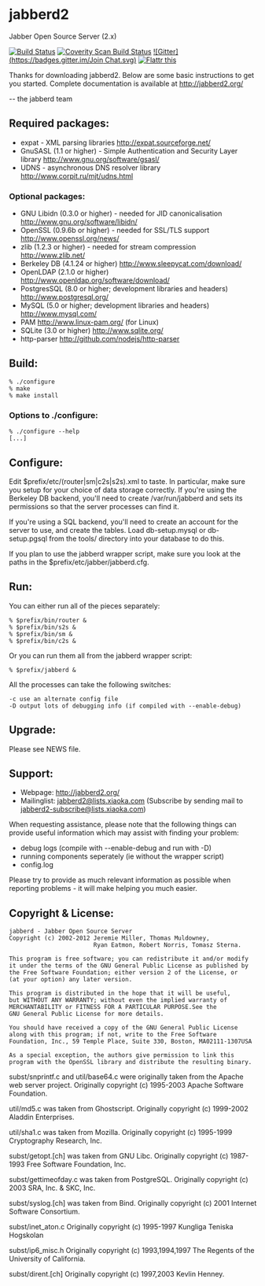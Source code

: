 # jabberd2
Jabber Open Source Server (2.x)

[![Build Status](https://travis-ci.org/jabberd2/jabberd2.svg?branch=master)](https://travis-ci.org/jabberd2/jabberd2)
[![Coverity Scan Build Status](https://scan.coverity.com/projects/8550/badge.svg)](https://scan.coverity.com/projects/jabberd)
[![Gitter](https://badges.gitter.im/Join Chat.svg)](https://gitter.im/jabberd2/jabberd2?utm_source=badge&utm_medium=badge&utm_campaign=pr-badge&utm_content=badge)
[![Flattr this](https://button.flattr.com/flattr-badge-large.png)](https://flattr.com/submit/auto?fid=8n22qr&url=https%3A%2F%2Fgithub.com%2Fjabberd2%2Fjabberd2)

Thanks for downloading jabberd2. Below are some basic instructions to
get you started. Complete documentation is available at http://jabberd2.org/

-- the jabberd team


## Required packages:

 - expat - XML parsing libraries
     http://expat.sourceforge.net/
 - GnuSASL (1.1 or higher) - Simple Authentication and Security Layer library
     http://www.gnu.org/software/gsasl/
 - UDNS - asynchronous DNS resolver library
     http://www.corpit.ru/mjt/udns.html

### Optional packages:

 - GNU Libidn (0.3.0 or higher) - needed for JID canonicalisation
     http://www.gnu.org/software/libidn/
 - OpenSSL (0.9.6b or higher) - needed for SSL/TLS support
     http://www.openssl.org/news/
 - zlib (1.2.3 or higher) - needed for stream compression
     http://www.zlib.net/
 - Berkeley DB (4.1.24 or higher)
     http://www.sleepycat.com/download/
 - OpenLDAP (2.1.0 or higher)
     http://www.openldap.org/software/download/
 - PostgresSQL (8.0 or higher; development libraries and headers)
     http://www.postgresql.org/
 - MySQL (5.0 or higher; development libraries and headers)
     http://www.mysql.com/
 - PAM
     http://www.linux-pam.org/  (for Linux)
 - SQLite (3.0 or higher)
     http://www.sqlite.org/
 - http-parser
     http://github.com/nodejs/http-parser


## Build:

    % ./configure
    % make
    % make install

### Options to ./configure:

    % ./configure --help
    [...]


## Configure:

  Edit $prefix/etc/(router|sm|c2s|s2s).xml to taste. In
  particular, make sure you setup for your choice of data storage
  correctly. If you're using the Berkeley DB backend, you'll need to
  create /var/run/jabberd and sets its permissions so that the server
  processes can find it.
  
  If you're using a SQL backend, you'll need to create an account for
  the server to use, and create the tables. Load db-setup.mysql or
  db-setup.pgsql from the tools/ directory into your database to do
  this.

  If you plan to use the jabberd wrapper script, make sure you look at
  the paths in the $prefix/etc/jabber/jabberd.cfg.


## Run:

  You can either run all of the pieces separately:

    % $prefix/bin/router &
    % $prefix/bin/s2s &
    % $prefix/bin/sm &
    % $prefix/bin/c2s &

  Or you can run them all from the jabberd wrapper script:

    % $prefix/jabberd &

  All the processes can take the following switches:

    -c use an alternate config file
    -D output lots of debugging info (if compiled with --enable-debug)


## Upgrade:

  Please see NEWS file.


## Support:

- Webpage: http://jabberd2.org/
- Mailinglist: jabberd2@lists.xiaoka.com
  (Subscribe by sending mail to jabberd2-subscribe@lists.xiaoka.com)

When requesting assistance, please note that the following things can
provide useful information which may assist with finding your problem:

 - debug logs (compile with --enable-debug and run with -D)
 - running components seperately (ie without the wrapper script)
 - config.log

Please try to provide as much relevant information as possible when
reporting problems - it will make helping you much easier.


## Copyright & License:
  
    jabberd - Jabber Open Source Server
    Copyright (c) 2002-2012 Jeremie Miller, Thomas Muldowney,
                            Ryan Eatmon, Robert Norris, Tomasz Sterna.
  
    This program is free software; you can redistribute it and/or modify
    it under the terms of the GNU General Public License as published by
    the Free Software Foundation; either version 2 of the License, or
    (at your option) any later version.
  
    This program is distributed in the hope that it will be useful,
    but WITHOUT ANY WARRANTY; without even the implied warranty of
    MERCHANTABILITY or FITNESS FOR A PARTICULAR PURPOSE.See the
    GNU General Public License for more details.
  
    You should have received a copy of the GNU General Public License
    along with this program; if not, write to the Free Software
    Foundation, Inc., 59 Temple Place, Suite 330, Boston, MA02111-1307USA
  
    As a special exception, the authors give permission to link this
    program with the OpenSSL library and distribute the resulting binary.


 subst/snprintf.c and util/base64.c were originally taken from the
 Apache web server project.
   Originally copyright (c) 1995-2003 Apache Software Foundation.
 
 util/md5.c was taken from Ghostscript.
   Originally copyright (c) 1999-2002 Aladdin Enterprises.
 
 util/sha1.c was taken from Mozilla.
   Originally copyright (c) 1995-1999 Cryptography Research, Inc.
 
 subst/getopt.[ch] was taken from GNU Libc.
   Originally copyright (c) 1987-1993 Free Software Foundation, Inc.
 
 subst/gettimeofday.c was taken from PostgreSQL.
   Originally copyright (c) 2003 SRA, Inc. & SKC, Inc.
 
 subst/syslog.[ch] was taken from Bind.
   Originally copyright (c) 2001 Internet Software Consortium.
 
 subst/inet_aton.c
   Originally copyright (c) 1995-1997 Kungliga Teniska Hogskolan
 
 subst/ip6_misc.h
   Originally copyright (c) 1993,1994,1997 The Regents of the University of California.
 
 subst/dirent.[ch]
   Originally copyright (c) 1997,2003 Kevlin Henney.
